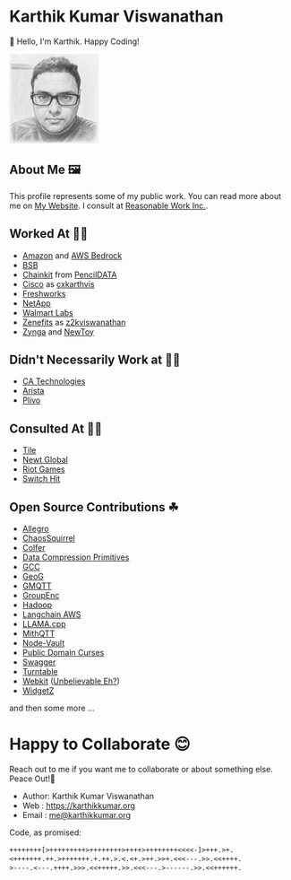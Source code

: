 # Karthik Kumar Viswanathan

👋 Hello, I'm Karthik. Happy Coding!

![Avatar](Images/ProfilePicture.png)

## About Me 🖼

This profile represents some of my public work. You can read more about me
on [My Website](https://karthikkumar.org). I consult
at [Reasonable Work Inc.](//github.com/RWorkInc).

## Worked At 👷‍♂️

- [Amazon](//github.com/amzn) and [AWS Bedrock](//github.com/awslabs)
- [BSB](//github.com/hike)
- [Chainkit](//github.com/chainkit) from [PencilDATA](//github.com/PencilDATA)
- [Cisco](//github.com/CXPI) as [cxkarthvis](//github.com/cxkarthvis)
- [Freshworks](//github.com/freshworks)
- [NetApp](//github.com/netapp)
- [Walmart Labs](//github.com/walmartlabs)
- [Zenefits](//github.com/zenefits) as [z2kviswanathan](//github.com/z2kviswanathan)
- [Zynga](//github.com/zynga) and [NewToy](//github.com/newtoy)

## Didn't Necessarily Work at 👷‍♂️

- [CA Technologies](//github.com/CATechnologies)
- [Arista](//github.com/aristanetworks)
- [Plivo](//github.com/plivo)

## Consulted At 👷‍♂️

- [Tile](//github.com/TileCorporation)
- [Newt Global](//github.com/newtglobalgit)
- [Riot Games](//github.com/RiotGames)
- [Switch Hit](//github.com/switch-hit)

## Open Source Contributions ☘

- [Allegro](//github.com/liballeg)
- [ChaosSquirrel](//github.com/guilt/ChaosSquirrel)
- [Colfer](//github.com/pascaldekloe/colfer)
- [Data Compression Primitives](//github.com/DataCompressionPrimitives)
- [GCC](//github.com/gcc-mirror/gcc)
- [GeoG](//github.com/geog-opensource)
- [GMQTT](//github.com/DrmagicE/gmqtt)
- [GroupEnc](//github.com/guilt/groupenc)
- [Hadoop](//github.com/apache/hadoop)
- [Langchain AWS](//github.com/langchain-ai/langchain-aws)
- [LLAMA.cpp](//github.com/ggerganov/llama.cpp)
- [MithQTT](//github.com/longkerdandy/mithqtt)
- [Node-Vault](//github.com/kr1sp1n/node-vault)
- [Public Domain Curses](//github.com/wmcbrine/PDCurses)
- [Swagger](//github.com/swagger-api/swagger-codegen)
- [Turntable](//github.com/ttbl)
- [Webkit](//github.com/WebKit/webkit) ([Unbelievable Eh?](https://github.com/WebKit/WebKit/commit/cc9c31bea9c175377825d69a87bcd0e704a0177c))
- [WidgetZ](//github.com/SiegeLord/WidgetZ)

and then some more ...

# Happy to Collaborate 😊

Reach out to me if you want me to collaborate or about something
else. Peace Out!🖖

* Author: Karthik Kumar Viswanathan
* Web   : https://karthikkumar.org
* Email : me@karthikkumar.org

Code, as promised:

```brainfuck
++++++++[>+++++++++>++++++++>++++>++++++++<<<<-]>+++.>+.
<+++++++.++.>+++++++.+.++.>.<.<+.>++.>>+.<<<---.>>.<<++++.
>----.<---.++++.>>>.<<+++++.>>.<<<---.>------.>>.<<++++++.
```